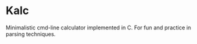 # Kalc

Minimalistic cmd-line calculator implemented in C. For fun and practice in 
parsing techniques.
